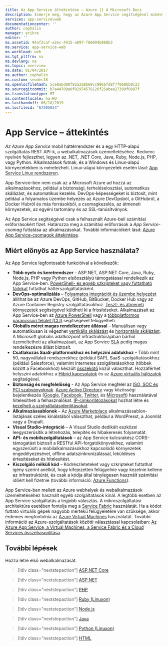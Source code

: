```yaml
---
title: Az App Service áttekintése – Azure |} A Microsoft Docs
description: Ismerje meg, hogy az Azure App Service segítségével miként fejleszthet és üzemeltethet webalkalmazásokat.
services: app-service\web
documentationcenter: ''
author: cephalin
manager: erikre
editor: ''
ms.assetid: 94af2caf-a2ec-4415-a097-f60694b860b3
ms.service: app-service-web
ms.workload: web
ms.tgt_pltfrm: na
ms.devlang: na
ms.topic: overview
ms.date: 01/04/2017
ms.author: cephalin
ms.custom: seodec18
ms.openlocfilehash: 5ce8abd08f82a2a8b69cc996bfd8f7f060bb8c23
ms.sourcegitcommit: b7a44709a0f82974578126f25abee27399f0887f
ms.translationtype: MT
ms.contentlocale: hu-HU
ms.lasthandoff: 06/18/2019
ms.locfileid: "67205034"
---
```

# <a name="app-service-overview"></a>App Service – áttekintés

*Az Azure App Service* mobil háttérrendszer és a egy HTTP-alapú szolgáltatás REST API-k, a webalkalmazások üzemeltetéséhez. Kedvenc nyelvén fejleszthet, legyen az .NET, .NET Core, Java, Ruby, Node.js, PHP, vagy Python. Alkalmazások futnak, és a Windows és Linux-alapú környezetekben is méretezheti. Linux-alapú környezetek esetén lásd: [App Service Linux rendszeren](containers/app-service-linux-intro.md). 

App Service-ben nem csak az a Microsoft Azure ad hozzá az alkalmazásokhoz, például a biztonsági, terheléselosztási, automatikus skálázást, és automatikus kezelés. DevOps-képességeket is biztosít, mint például a folyamatos üzembe helyezés az Azure DevOpsból, a GitHubról, a Docker Hubról és más forrásokból, a csomagkezelés, az átmeneti környezetek, az egyéni tartomány és az SSL-tanúsítványok. 

Az App Service segítségével csak a felhasznált Azure-beli számítási erőforrásokért fizet. Határozza meg a számítási erőforrások a _App Service-csomag_ futtatása az alkalmazásokat. További információkért lásd: [Azure App Service-csomagok áttekintése](overview-hosting-plans.md).

## <a name="why-use-app-service"></a>Miért előnyös az App Service használata?

Az App Service legfontosabb funkcióival a következők:

* **Több nyelv és keretrendszer** – ASP.NET, ASP.NET Core, Java, Ruby, Node.js, PHP vagy Python elsőosztályú támogatással rendelkezik az App Service-ben. [PowerShell- és egyéb szkripteket vagy futtatható fájlokat](webjobs-create.md) futtathat háttérszolgáltatásként.
* **DevOps-optimalizálás** – [Folyamatos integrációt és üzembe helyezést](deploy-continuous-deployment.md) állíthat be az Azure DevOps, GitHub, BitBucket, Docker Hub vagy az Azure Container Registry szolgáltatásokhoz. [Teszt- és átmeneti környezetek](deploy-staging-slots.md) segítségével küldheti ki a frissítéseket. Alkalmazásait az App Service-ben az [Azure PowerShell](/powershell/azureps-cmdlets-docs) vagy a [többplatformos parancssori felület (CLI)](/cli/azure/install-azure-cli) segítségével felügyelheti.
* **Globális méret magas rendelkezésre állással** – Manuálisan vagy automatikusan is végezhet [vertikális skálázást](web-sites-scale.md) és [horizontális skálázást](../monitoring-and-diagnostics/insights-how-to-scale.md). A Microsoft globális adatközpont infrastruktúrájában bárhol üzemeltetheti az alkalmazásait, az App Service [SLA](https://azure.microsoft.com/support/legal/sla/app-service/) pedig magas rendelkezésre állást biztosít.
* **Csatlakozás SaaS-platformokhoz és helyszíni adatokhoz** – Több mint 50, nagyvállalati rendszerekhez (például SAP), SaaS-szolgáltatásokhoz (például Salesforce), valamint internetes szolgáltatásokhoz (többek között a Facebookhoz) készült [összekötő](../connectors/apis-list.md) közül választhat. Hozzáférhet helyszíni adatokhoz a [Hibrid kapcsolatok](app-service-hybrid-connections.md) és az [Azure virtuális hálózatok](web-sites-integrate-with-vnet.md) segítségével.
* **Biztonság és megfelelőség** - Az App Service megfelel az [ISO, SOC és PCI szabványoknak](https://www.microsoft.com/en-us/trustcenter). [Azure Active Directory](configure-authentication-provider-aad.md) vagy közösségi bejelentkezés ([Google](configure-authentication-provider-google.md), [Facebook](configure-authentication-provider-facebook.md), [Twitter](configure-authentication-provider-twitter.md), és [Microsoft](configure-authentication-provider-microsoft.md)) használatával hitelesítheti a felhasználókat. [IP-címkorlátozásokat](app-service-ip-restrictions.md) hozhat létre és [kezelheti a szolgáltatásidentitásokat](overview-managed-identity.md).
* **Alkalmazássablonok** – Az [Azure Marketplace](https://azure.microsoft.com/marketplace/) alkalmazássablon-listájának széles kínálatából választhat, például a WordPresst, a Joomlát vagy a Drupalt.
* **Visual Studio-integráció** – A Visual Studio dedikált eszközei leegyszerűsítik a létrehozás, telepítés és hibakeresés folyamatát.
* **API- és mobilszolgáltatások** – az App Service kulcsrakész CORS-támogatást biztosít a RESTful API-forgatókönyvekhez, valamint egyszerűsíti a mobilalkalmazásokhoz kapcsolódó környezetek engedélyezésével, offline adatszinkronizálással, leküldéses értesítéseket és hitelesítést.
* **Kiszolgáló nélküli kód** – Kódrészleteteket vagy szkripteket futtathat igény szerint anélkül, hogy kifejezetten felügyelnie vagy kezelnie kellene az infrastruktúrát, és csak a kódja által ténylegesen használt számítási időért kell fizetnie (további információ: [Azure Functions](/azure/azure-functions/)).

App Service-ben mellett az Azure webhelyek és webalkalmazások üzemeltetéséhez használt egyéb szolgáltatások kínál. A legtöbb esetben az App Service szolgáltatás a legjobb választás.  A mikroszolgáltatási architektúra esetében fontolja meg a [Service Fabric](https://azure.microsoft.com/documentation/services/service-fabric) használatát. Ha a kódot futtató virtuális gépek nagyobb mértékű felügyeletére van szüksége, akkor érdemes megfontolnia az [Azure Virtual Machines](https://azure.microsoft.com/documentation/services/virtual-machines/) használatát. További információ az Azure-szolgáltatások közötti választással kapcsolatban: [Az Azure App Service, a Virtual Machines, a Service Fabric és a Cloud Services összehasonlítása](overview-compare.md).

## <a name="next-steps"></a>További lépések

Hozza létre első webalkalmazását.

> [!div class="nextstepaction"]
> [ASP.NET Core](app-service-web-get-started-dotnet.md)

> [!div class="nextstepaction"]
> [ASP.NET](app-service-web-get-started-dotnet-framework.md)

> [!div class="nextstepaction"]
> [PHP](app-service-web-get-started-php.md)

> [!div class="nextstepaction"]
> [Ruby (Linuxon)](containers/quickstart-ruby.md)

> [!div class="nextstepaction"]
> [Node.js](app-service-web-get-started-nodejs.md)

> [!div class="nextstepaction"]
> [Java](app-service-web-get-started-java.md)

> [!div class="nextstepaction"]
> [Python (Linuxon)](containers/quickstart-python.md)

> [!div class="nextstepaction"]
> [HTML](app-service-web-get-started-html.md)
